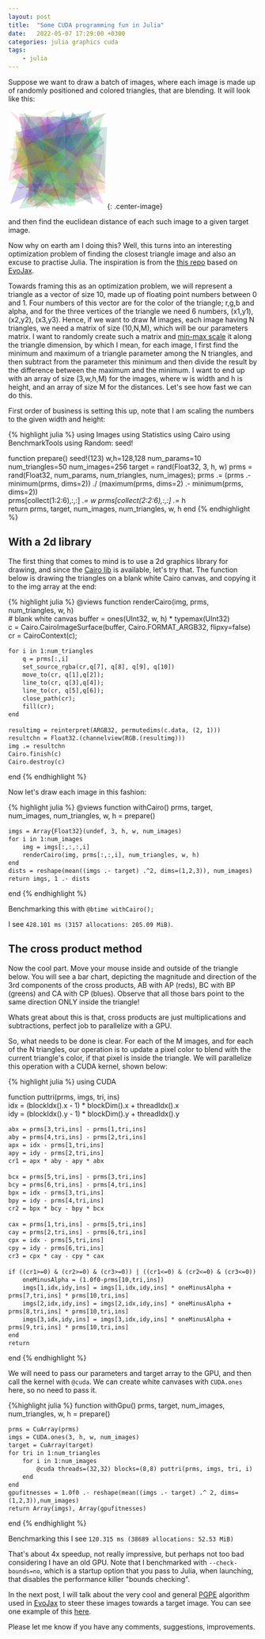 ```yaml
---
layout: post
title:  "Some CUDA programming fun in Julia"
date:   2022-05-07 17:29:00 +0300
categories: julia graphics cuda 
tags:
    - julia
---
```



Suppose we want to draw a batch of images, where each image is made up of randomly positioned and colored triangles, that are blending. It will look like this:

![triangles](/assets/static/avnicompare.png){: .center-image}

and then find the euclidean distance of each such image to a given target image. 

Now why on earth am I doing this? Well, this turns into an interesting optimization problem of finding the closest triangle image and also an excuse to practise Julia. The inspiration is from the [this repo](https://github.com/google/brain-tokyo-workshop/tree/master/es-clip) based on [EvoJax](https://github.com/google/evojax).

Towards framing this as an optimization problem, we will represent a triangle as a vector of size 10, made up of floating point numbers between 0 and 1. Four numbers of this vector are for the color of the triangle; r,g,b and alpha, and for the three vertices of the triangle we need 6 numbers, (x1,y1), (x2,y2), (x3,y3). Hence, if we want to draw M images, each image having N triangles, we need a matrix of size (10,N,M), which will be our parameters matrix. I want to randomly create such a matrix and [min-max scale](https://en.wikipedia.org/wiki/Feature_scaling#Rescaling_\(min-max_normalization\)) it along the triangle dimension, by which I mean, for each image, I first find the minimum and maximum of a triangle parameter among the N triangles, and then subtract from the parameter this minimum and then divide the result by the difference between the maximum and the minimum. I want to end up with an array of size (3,w,h,M) for the images, where w is width and h is height, and an array of size M for the distances. Let's see how fast we can do this.

First order of business is setting this up, note that I am scaling the numbers to the given width and height:

{% highlight julia %}
using Images
using Statistics
using Cairo
using BenchmarkTools
using Random: seed!

function prepare()
    seed!(123)
    w,h=128,128
    num_params=10
    num_triangles=50
    num_images=256
    target = rand(Float32, 3, h, w)
    prms = rand(Float32, num_params, num_triangles, num_images);
    prms .= (prms .- minimum(prms, dims=2)) ./ (maximum(prms, dims=2) .- minimum(prms, dims=2))   
    prms[collect(1:2:6),:,:] .*= w
    prms[collect(2:2:6),:,:] .*= h         
    return prms, target, num_images, num_triangles, w, h
end
{% endhighlight %}

## With a 2d library

The first thing that comes to mind is to use a 2d graphics library for drawing, and since the [Cairo lib](https://github.com/JuliaGraphics/Cairo.jl) is available, let's try that. The function below is drawing the triangles on a blank white Cairo canvas, and copying it to the img array at the end:

{% highlight julia %}
@views function renderCairo(img, prms, num_triangles, w, h)                  
    # blank white canvas
    buffer = ones(UInt32, w, h) * typemax(UInt32)    
    c = Cairo.CairoImageSurface(buffer, Cairo.FORMAT_ARGB32, flipxy=false)
    cr = CairoContext(c);        
    
    for i in 1:num_triangles
        q = prms[:,i]
        set_source_rgba(cr,q[7], q[8], q[9], q[10])        
        move_to(cr, q[1],q[2]);
        line_to(cr, q[3],q[4]);
        line_to(cr, q[5],q[6]);
        close_path(cr);
        fill(cr);            
    end        
            
    resultimg = reinterpret(ARGB32, permutedims(c.data, (2, 1)))
    resultchn = Float32.(channelview(RGB.(resultimg)))                
    img .= resultchn
    Cairo.finish(c)
    Cairo.destroy(c)        
end
{% endhighlight %}

Now let's draw each image in this fashion:

{% highlight julia %}
@views function withCairo() 
    prms, target, num_images, num_triangles, w, h = prepare() 

    imgs = Array{Float32}(undef, 3, h, w, num_images)    
    for i in 1:num_images
        img = imgs[:,:,:,i]        
        renderCairo(img, prms[:,:,i], num_triangles, w, h)        
    end
    dists = reshape(mean((imgs .- target) .^2, dims=(1,2,3)), num_images)
    return imgs, 1 .- dists
end
{% endhighlight %}

Benchmarking this with `@btime withCairo();` 

I see `428.101 ms (3157 allocations: 205.09 MiB)`.


## The cross product method


Now the cool part. Move your mouse inside and outside of the triangle below. You will see a bar chart, depicting the magnitude and direction of the 3rd components of the cross products, AB with AP (reds), BC with BP (greens) and CA with CP (blues). Observe that all those bars point to the same direction ONLY inside the triangle!

<div id='container' style="text-align: center;"></div>

<script>

let sketch = function(p) {

p.setup = function(){
    c = p.createCanvas(400, 400);
    c.style("touch-action", "none");
    // c.style.touchAction="none";
    p.background(1);
};

// p.draw = function() {
//         p.background(220);
//         p.triangle(30, 75, 58, 20, 86, 75);
//     };
// };

p.drawArrow = function(base, vec, myColor) {
  p.push();
  p.stroke(myColor);
  p.strokeWeight(3);
  p.fill(myColor);
  p.translate(base.x, base.y);
  p.line(0, 0, vec.x, vec.y);
  p.rotate(vec.heading());
  let arrowSize = 7;
  p.translate(vec.mag() - arrowSize, 0);
  p.triangle(0, arrowSize / 2, 0, -arrowSize / 2, arrowSize, 0);
  p.pop();
};

p.draw = function() {
        p.background(220);
        [x1,y1,x2,y2,x3,y3]=[60, 330, 70, 50, 360, 75];
        // triangle(x1,y1,x2,y2,x3,y3);  
        r = p.color(255, 0, 0)
        g = p.color(0, 255, 0)
        b = p.color(0, 0, 255)
        
        p.strokeWeight(4);
        p.stroke(r);
        // p.line(x1, y1, x2, y2);
        p.drawArrow(p.createVector(x1,y1), p.createVector(x2-x1,y2-y1), r);
        
        p.stroke(g);  
        // p.line(x2, y2, x3, y3);
        p.drawArrow(p.createVector(x2,y2), p.createVector(x3-x2,y3-y2), g);
        
        p.stroke(b);  
        // p.line(x3, y3, x1, y1);
        p.drawArrow(p.createVector(x3,y3), p.createVector(x1-x3,y1-y3), b);
        
        p.stroke(p.color(0, 0, 0));  
        
        
        p.strokeWeight(1);

        p.text("A", x1-10, y1+10);
        p.text("B", x2-20, y2);
        p.text("C", x3, y3-10);
        p.text("P", p.mouseX-20, p.mouseY);

        if (p.mouseX <= 400 && p.mouseX >= 0 && p.mouseY <= 400 && p.mouseY >= 0) {
            
            // p.line(x1, y1, p.mouseX, p.mouseY);
            // p.line(x2, y2, p.mouseX, p.mouseY);
            // p.line(x3, y3, p.mouseX, p.mouseY);
            p.drawArrow(p.createVector(x1,y1), p.createVector(p.mouseX-x1,p.mouseY-y1), r);    
            p.drawArrow(p.createVector(x2,y2), p.createVector(p.mouseX-x2,p.mouseY-y2), g);
            p.drawArrow(p.createVector(x3,y3), p.createVector(p.mouseX-x3,p.mouseY-y3), b);
            
            
            // p.push();
            cr1=(x2-x1)*(p.mouseY-y1)-(y2-y1)*(p.mouseX-x1)
            cr2=(x3-x2)*(p.mouseY-y2)-(y3-y2)*(p.mouseX-x2)
            cr3=(x1-x3)*(p.mouseY-y3)-(y1-y3)*(p.mouseX-x3)
            p.fill(r);
            p.rect(300, 300, 20, -cr1/1000);  
            
            p.translate(30,0);
            p.fill(g);
            p.rect(300, 300, 20, -cr2/1000);  
            
            p.translate(30,0);
            p.fill(b);
            p.rect(300, 300, 20, -cr3/1000);  
            
        
            p.translate(-60,0);
            p.text("3rd component of \n Cross Products =>", 180, 280);
            // p.pop();
        }
        
    };
};

new p5(sketch, 'container');
</script>

Whats great about this is that, cross products are just multiplications and subtractions, perfect job to parallelize with a GPU.

So, what needs to be done is clear. For each of the M images, and for each of the N triangles, our operation is to update a pixel color to blend with the current triangle's color, if that pixel is inside the triangle. We will parallelize this operation with a CUDA kernel, shown below:

{% highlight julia %}
using CUDA

function puttri(prms, imgs, tri, ins)    
    idx = (blockIdx().x - 1) * blockDim().x + threadIdx().x  
    idy = (blockIdx().y - 1) * blockDim().y + threadIdx().y
    
    abx = prms[3,tri,ins] - prms[1,tri,ins]
    aby = prms[4,tri,ins] - prms[2,tri,ins]
    apx = idx - prms[1,tri,ins]
    apy = idy - prms[2,tri,ins]
    cr1 = apx * aby - apy * abx

    bcx = prms[5,tri,ins] - prms[3,tri,ins]
    bcy = prms[6,tri,ins] - prms[4,tri,ins]
    bpx = idx - prms[3,tri,ins]
    bpy = idy - prms[4,tri,ins]
    cr2 = bpx * bcy - bpy * bcx

    cax = prms[1,tri,ins] - prms[5,tri,ins]
    cay = prms[2,tri,ins] - prms[6,tri,ins]
    cpx = idx - prms[5,tri,ins]
    cpy = idy - prms[6,tri,ins]
    cr3 = cpx * cay - cpy * cax

    if ((cr1>=0) & (cr2>=0) & (cr3>=0)) | ((cr1<=0) & (cr2<=0) & (cr3<=0))
        oneMinusAlpha = (1.0f0-prms[10,tri,ins])        
        imgs[1,idx,idy,ins] = imgs[1,idx,idy,ins] * oneMinusAlpha + prms[7,tri,ins] * prms[10,tri,ins]
        imgs[2,idx,idy,ins] = imgs[2,idx,idy,ins] * oneMinusAlpha + prms[8,tri,ins] * prms[10,tri,ins]
        imgs[3,idx,idy,ins] = imgs[3,idx,idy,ins] * oneMinusAlpha + prms[9,tri,ins] * prms[10,tri,ins]
    end
    return
end
{% endhighlight %}

We will need to pass our parameters and target array to the GPU, and then call the kernel with `@cuda`. We can create white canvases with `CUDA.ones` here, so no need to pass it.

{%highlight julia %}
function withGpu()
    prms, target, num_images, num_triangles, w, h = prepare()     

    prms = CuArray(prms)    
    imgs = CUDA.ones(3, h, w, num_images)
    target = CuArray(target)
    for tri in 1:num_triangles
        for i in 1:num_images
            @cuda threads=(32,32) blocks=(8,8) puttri(prms, imgs, tri, i)        
        end                                
    end
    gpufitnesses = 1.0f0 .- reshape(mean((imgs .- target) .^ 2, dims=(1,2,3)),num_images)
    return Array(imgs), Array(gpufitnesses)
end
{% endhighlight %}

Benchmarking this I see `120.315 ms (38689 allocations: 52.53 MiB)`

That's about 4x speedup, not really impressive, but perhaps not too bad considering I have an old GPU. Note that I benchmarked with `--check-bounds=no`, which is a startup option that you pass to Julia, when launching, that disables the performance killer "bounds checking". 

In the next post, I will talk about the very cool and general [PGPE](https://people.idsia.ch/~juergen/icann2008sehnke.pdf) algorithm used in [EvoJax](https://github.com/google/evojax) to steer these images towards a target image. You can see one example of this [here](https://cancandan.github.io/about/).

Please let me know if you have any comments, suggestions, improvements. 